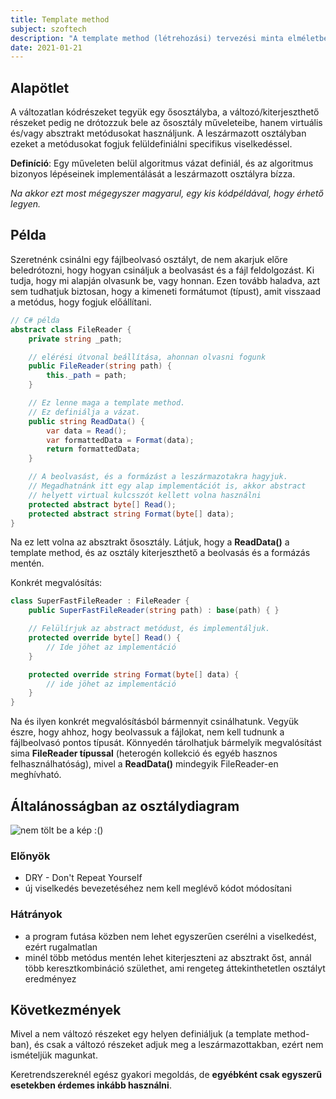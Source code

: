 ```yaml
---
title: Template method
subject: szoftech
description: "A template method (létrehozási) tervezési minta elméletben és gyakorlatban."
date: 2021-01-21
---
```


## Alapötlet

A változatlan kódrészeket tegyük egy ősosztályba, a változó/kiterjeszthető részeket pedig ne drótozzuk bele az ősosztály műveleteibe, hanem virtuális és/vagy absztrakt metódusokat használjunk.
A leszármazott osztályban ezeket a metódusokat fogjuk felüldefiniálni specifikus viselkedéssel.

**Definíció**: Egy műveleten belül algoritmus vázat definiál, és az algoritmus bizonyos lépéseinek implementálását a leszármazott osztályra bízza.

_Na akkor ezt most mégegyszer magyarul, egy kis kódpéldával, hogy érhető legyen._

## Példa

Szeretnénk csinálni egy fájlbeolvasó osztályt, de nem akarjuk előre beledrótozni, hogy hogyan csináljuk a beolvasást és a fájl feldolgozást. Ki tudja, hogy mi alapján olvasunk be, vagy honnan. Ezen tovább haladva, azt sem tudhatjuk biztosan, hogy a kimeneti formátumot (típust), amit visszaad a metódus, hogy fogjuk előállítani.

```csharp
// C# példa
abstract class FileReader {
    private string _path;

    // elérési útvonal beállítása, ahonnan olvasni fogunk
    public FileReader(string path) {
        this._path = path;
    }

    // Ez lenne maga a template method.
    // Ez definiálja a vázat.
    public string ReadData() {
        var data = Read();
        var formattedData = Format(data);
        return formattedData;
    }

    // A beolvasást, és a formázást a leszármazotakra hagyjuk.
    // Megadhatnánk itt egy alap implementációt is, akkor abstract
    // helyett virtual kulcsszót kellett volna használni
    protected abstract byte[] Read();
    protected abstract string Format(byte[] data);
}
```

Na ez lett volna az absztrakt ősosztály. Látjuk, hogy a **ReadData()** a template method, és az osztály kiterjeszthető a beolvasás és a formázás mentén.

Konkrét megvalósítás:

```csharp
class SuperFastFileReader : FileReader {
    public SuperFastFileReader(string path) : base(path) { }

    // Felülírjuk az abstract metódust, és implementáljuk.
    protected override byte[] Read() {
        // Ide jöhet az implementáció
    }

    protected override string Format(byte[] data) {
        // ide jöhet az implementáció
    }
}
```

Na és ilyen konkrét megvalósításból bármennyit csinálhatunk. Vegyük észre, hogy ahhoz, hogy beolvassuk a fájlokat, nem kell tudnunk a fájlbeolvasó pontos típusát. Könnyedén tárolhatjuk bármelyik megvalósítást sima **FileReader típussal** (heterogén kollekció és egyéb hasznos felhasználhatóság), mivel a **ReadData()** mindegyik FileReader-en meghívható.

## Általánosságban az osztálydiagram

![nem tölt be a kép :()](https://i.ibb.co/Wg60PZ9/template-method.png)

### Előnyök

- DRY - Don't Repeat Yourself
- új viselkedés bevezetéséhez nem kell meglévő kódot módosítani

### Hátrányok

- a program futása közben nem lehet egyszerűen cserélni a viselkedést, ezért rugalmatlan
- minél több metódus mentén lehet kiterjeszteni az absztrakt őst, annál több keresztkombináció születhet, ami rengeteg áttekinthetetlen osztályt eredményez

## Következmények

Mivel a nem változó részeket egy helyen definiáljuk (a template method-ban), és csak a változó részeket adjuk meg a leszármazottakban, ezért nem ismételjük magunkat.

Keretrendszereknél egész gyakori megoldás, de **egyébként csak egyszerű esetekben érdemes inkább használni**.
